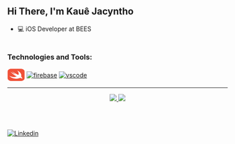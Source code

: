 ## Hi There, I'm Kauê Jacyntho 


- 💻 iOS Developer at BEES
<br><br>

<h3 align="left">Technologies and Tools:</h3>
<p style="text-align:left">

 <img align="center" alt="Mih-Swift" height="30" width="40" src="https://raw.githubusercontent.com/devicons/devicon/00f02ef57fb7601fd1ddcc2fe6fe670fef3ae3e4/icons/swift/swift-original.svg">
<a href="https://firebase.google.com/" target="blank"><img align="center" src="https://e7.pngegg.com/pngimages/119/167/png-clipart-firebase-cloud-messaging-google-developers-software-development-kit-google-angle-triangle-thumbnail.png" alt="firebase" height="30" width="30" /></a>
<a href="https://code.visualstudio.com/" target="blank"><img align="center" src="https://cdn.icon-icons.com/icons2/2107/PNG/512/file_type_vscode_icon_130084.png" alt="vscode" height="30" width="30" /></a>
</p>
<hr></hr>

<div align="center">
  <a href="https://github.com/kauekaj">
  <img height="180em" src="https://github-readme-stats.vercel.app/api?username=kauekaj&show_icons=true&theme=dracula&include_all_commits=true&count_private=true"/>
  <img height="180em" src="https://github-readme-stats.vercel.app/api/top-langs/?username=kauekaj&layout=compact&langs_count=4&theme=dracula"/>
</div>


<br><br>

[![Linkedin](https://img.shields.io/badge/-LinkedIn-blue?style=flat&labelColor=blue&logo=Linkedin&Color=white)](https://www.linkedin.com/in/kauekaj//)



